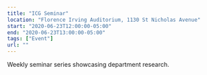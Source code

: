 ```yaml
---
title: "ICG Seminar"
location: "Florence Irving Auditorium, 1130 St Nicholas Avenue"
start: "2020-06-23T12:00:00-05:00"
end: "2020-06-23T13:00:00-05:00"
tags: ["Event"]
url: ""
---
```


Weekly seminar series showcasing department research.

<!-- endexcerpt -->
